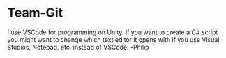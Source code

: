 # Team-Git

I use VSCode for programming on Unity. If you want to create a C# script you might want to change which text editor it opens with if you use Visual Studios, Notepad, etc. instead of VSCode.
-Philip
